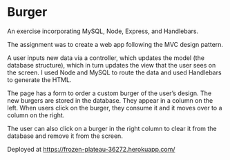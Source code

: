 # Burger
An exercise incorporating MySQL, Node, Express, and Handlebars.

The assignment was to create a web app following the MVC design pattern. 

A user inputs new data via a controller, which updates the model (the database structure), which in turn updates the view that the user sees on the screen. I used Node and MySQL to route the data and used Handlebars to generate the HTML.

The page has a form to order a custom burger of the user’s design. The new burgers are stored in the database. They appear in a column on the left. When users click on the burger, they consume it and it moves over to a column on the right.

The user can also click on a burger in the right column to clear it from the database and remove it from the screen. 

Deployed at https://frozen-plateau-36272.herokuapp.com/
